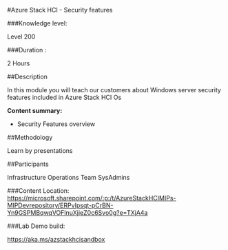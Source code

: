 #Azure Stack HCI - Security features

###Knowledge level:

Level 200

###Duration : 

2 Hours

##Description

In this module you will teach our customers about Windows server security features included in Azure Stack HCI Os

**Content summary:**
- Security Features overview

##Methodology

Learn by presentations


##Participants

Infrastructure Operations Team
SysAdmins



###Content Location:
https://microsoft.sharepoint.com/:p:/t/AzureStackHCIMIPs-MIPDevrepository/ERPvIpsqt-pCrBN-Yn9GSPMBqwqVOFlnuXjjeZ0c6Svo0g?e=TXjA4a


###Lab Demo build:

https://aka.ms/azstackhcisandbox